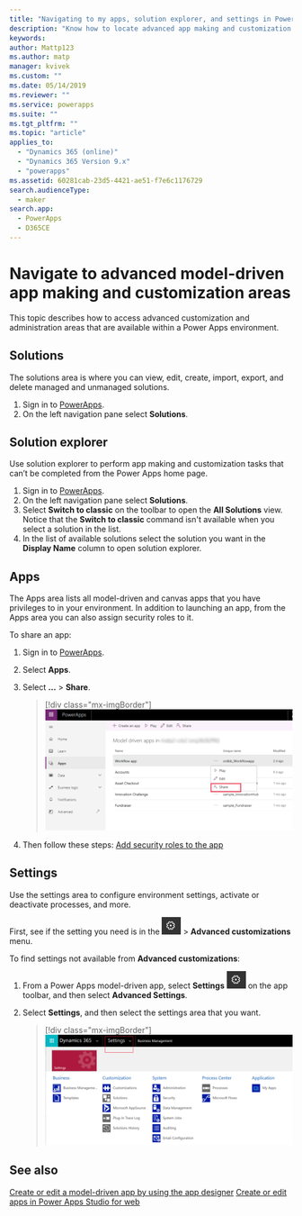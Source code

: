```yaml
---
title: "Navigating to my apps, solution explorer, and settings in Power Apps | Microsoft Docs"
description: "Know how to locate advanced app making and customization areas in PowerApps"
keywords: 
author: Mattp123
ms.author: matp
manager: kvivek
ms.custom: ""
ms.date: 05/14/2019
ms.reviewer: ""
ms.service: powerapps
ms.suite: ""
ms.tgt_pltfrm: ""
ms.topic: "article"
applies_to: 
  - "Dynamics 365 (online)"
  - "Dynamics 365 Version 9.x"
  - "powerapps"
ms.assetid: 60281cab-23d5-4421-ae51-f7e6c1176729
search.audienceType: 
  - maker
search.app: 
  - PowerApps
  - D365CE
---
```


# Navigate to advanced model-driven app making and customization areas

This topic describes how to access advanced customization and administration areas that are available within a Power Apps environment.

## Solutions
The solutions area is where you can view, edit, create, import, export, and delete managed and unmanaged solutions. 

1.	Sign in to [PowerApps](https://make.powerapps.com/?utm_source=padocs&utm_medium=linkinadoc&utm_campaign=referralsfromdoc).
2.	On the left navigation pane select **Solutions**. 

## Solution explorer
Use solution explorer to perform app making and customization tasks that can’t be completed from the Power Apps home page.

1.	Sign in to [PowerApps](https://make.powerapps.com/?utm_source=padocs&utm_medium=linkinadoc&utm_campaign=referralsfromdoc). 
2.	On the left navigation pane select **Solutions**.  
3.	Select **Switch to classic** on the toolbar to open the **All Solutions** view. 
    Notice that the **Switch to classic** command isn't available when you select a solution in the list.
4.  In the list of available solutions select the solution you want in the **Display Name** column to open solution explorer.

## Apps
The Apps area lists all model-driven and canvas apps that you have privileges to in your environment. In addition to launching an app, from the Apps area you can also assign security roles to it. 

To share an app:
1.	Sign in to [PowerApps](https://make.powerapps.com/?utm_source=padocs&utm_medium=linkinadoc&utm_campaign=referralsfromdoc).

2.  Select **Apps**.
 
3.  Select **…** > **Share**. 

    > [!div class="mx-imgBorder"] 
    > ![Share app link](media/share-link.png) 

4. Then follow these steps: [Add security roles to the app](https://docs.microsoft.com/powerapps/maker/model-driven-apps/share-model-driven-app#add-security-roles-to-the-app)
 
## Settings
Use the settings area to configure environment settings, activate or deactivate processes, and more. 

First, see if the setting you need is in the ![Settings icon](media/powerapps-gear.png)  > **Advanced customizations** menu.

To find settings not available from **Advanced customizations**:  
1.	From a Power Apps model-driven app, select **Settings** ![Settings](../model-driven-apps/media/powerapps-gear.png) on the app toolbar, and then select **Advanced Settings**. 
2.	Select **Settings**, and then select the settings area that you want.

    > [!div class="mx-imgBorder"] 
    > ![Settings areas](media/settings-areas.png) 

## See also
[Create or edit a model-driven app by using the app designer](create-edit-app.md)
[Create or edit apps in Power Apps Studio for web](../canvas-apps/create-app-browser.md)
